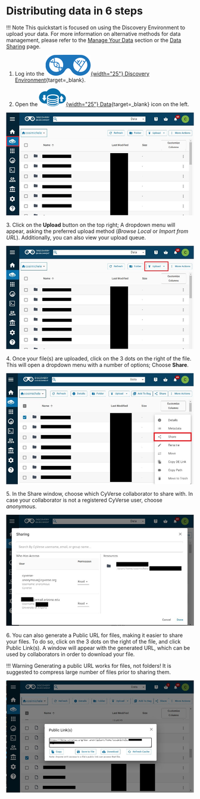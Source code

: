 # Distributing data in 6 steps

[de]: ../assets/de/logos/deIcon.svg
[data]: ../assets/de/menu_items/dataIcon.svg

!!! Note
    This quickstart is focused on using the Discovery Environment to upload your data.
    For more information on alternative methods for data management, please refer to the [Manage Your Data](intro.md) section or the [Data Sharing](share.md) page.

1. Log into the [![de]{width="25"} Discovery Environment](https://de.cyverse.org){target=_blank}.

2. Open the [![data]{width="25"} Data](https://de.cyverse.org/data){target=_blank} icon on the left.

![dist_data_1](../assets/ds/dist_data_1.jpg)

3\. Click on the **Upload** button on the top right; A dropdown menu will appear, asking the preferred upload method (*Browse Local* or *Import from URL*). Additionally, you can also view your upload queue.

![dist_data_2](../assets/ds/dist_data_2.jpg)

4\. Once your file(s) are uploaded, click on the 3 dots on the right of the file. This will open a dropdown menu with a number of options; Choose **Share**.

![dist_data_3](../assets/ds/dist_data_3.jpg)

5\. In the Share window, choose which CyVerse collaborator to share with. In case your collaborator is not a registered CyVerse user, choose *anonymous*.

![dist_data_4](../assets/ds/dist_data_4.jpg)

6\. You can also generate a Public URL for files, making it easier to share your files. To do so, click on the 3 dots on the right of the file, and click Public Link(s). A window will appear with the generated URL, 
which can be used by collaborators in order to download your file.

!!! Warning
    Generating a public URL works for files, not folders! It is suggested to compress large number of files prior to sharing them.

![dist_data_5](../assets/ds/dist_data_5.jpg)
